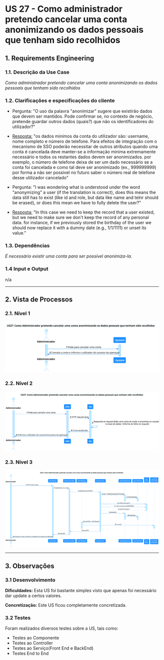 # US 27 - Como administrador pretendo cancelar uma conta anonimizando os dados pessoais que tenham sido recolhidos

## **1. Requirements Engineering**

### **1.1. Descrição da Use Case**

*Como administrador pretendo cancelar uma conta anonimizando os dados pessoais que tenham sido recolhidos*

### **1.2. Clarificações e especificações do cliente**

* Pergunta: "O uso da palavra "anonimizar" sugere que existirão dados que devem ser mantidos. Pode confirmar se, no contexto de negócio, pretende guardar outros dados (quais?) que não os identificadores do utilizador?"
* [Resposta:](https://moodle.isep.ipp.pt/mod/forum/discuss.php?d=20125#p25534) "os dados minimos da conta do utilizador são:
username,
nome completo e
número de telefone.
Para efeitos de integração com o mecanismo de SSO poderão necessitar de outros atributos
quando uma conta é cancelada deve manter-se a informação minima extremamente necessário e todos os restantes dados devem ser anonimizados. por exemplo, o número de telefone deixa de ser um dado necessário se a conta foi cancelada e como tal deve ser anonimizado (ex., 999999999) por forma a não ser possivel no futuro saber o número real de telefone desse utilizador cancelado"


* Pergunta: "I was wondering what is understood under the word "anonymizing" a user (if the translation is correct), does this means the data still has to exist (like id and role, but data like name and telnr should be erased), or does this mean we have to fully delete the user?"
* [Resposta:](https://moodle.isep.ipp.pt/mod/forum/discuss.php?d=20125#p25534) "In this case we need to keep the record that a user existed, but we need to make sure we don't keep the record of any personal data. for instance, if we previously stored the birthday of the user we should now replace it with a dummy date (e.g., 1/1/1111) or unset its value."

### **1.3. Dependências**

*É necessário existir uma conta para ser possível anonimiza-la.*

### **1.4 Input e Output**

n/a

---

## **2. Vista de Processos**

### **2.1. Nível 1**

![US27-Nível1](../diagramas/nivel1/ML/US27__Como_Administrador_pretendo_cancelar_uma_conta_anonimizando_os_dados_pessoais_que_tenham_sido_recolhidos.svg)

### **2.2. Nível 2**

![US27-Nível2](../diagramas/nivel2/ML/US27__Como_Administrador_pretendo_cancelar_uma_conta_anonimizando_os_dados_pessoais_que_tenham_sido_recolhidos.svg)

### **2.3. Nível 3**

![US27-Nível3](../diagramas/nivel3/ML/US27__Como_Administrador_pretendo_cancelar_uma_conta_anonimizando_os_dados_pessoais_que_tenham_sido_recolhidos.svg)

---

## **3. Observações**

### **3.1 Desenvolvimento**

**Dificuldades:** Esta US foi bastante simples visto que apenas foi necessário dar update a certos valores.

**Concretização:** Este US ficou completamente concretizada.

### **3.2 Testes**

Foram realizados diversos testes sobre a US, tais como:

* Testes ao Componente
* Testes ao Controller
* Testes ao Serviço(Front End e BackEnd)
* Testes End to End